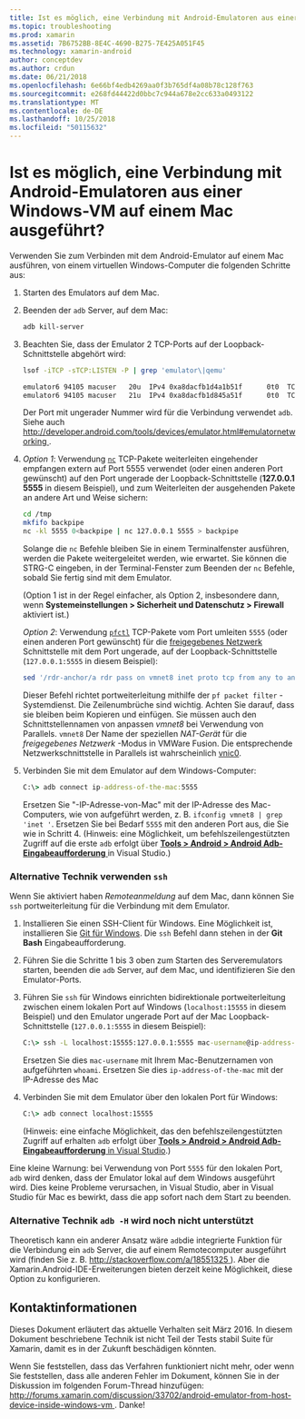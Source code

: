 ```yaml
---
title: Ist es möglich, eine Verbindung mit Android-Emulatoren aus einer Windows-VM auf einem Mac ausgeführt?
ms.topic: troubleshooting
ms.prod: xamarin
ms.assetid: 7B6752BB-8E4C-4690-B275-7E425A051F45
ms.technology: xamarin-android
author: conceptdev
ms.author: crdun
ms.date: 06/21/2018
ms.openlocfilehash: 6e66bf4edb4269aa0f3b765df4a08b78c128f763
ms.sourcegitcommit: e268fd44422d0bbc7c944a678e2cc633a0493122
ms.translationtype: MT
ms.contentlocale: de-DE
ms.lasthandoff: 10/25/2018
ms.locfileid: "50115632"
---
```

# <a name="is-it-possible-to-connect-to-android-emulators-running-on-a-mac-from-a-windows-vm"></a>Ist es möglich, eine Verbindung mit Android-Emulatoren aus einer Windows-VM auf einem Mac ausgeführt?

Verwenden Sie zum Verbinden mit dem Android-Emulator auf einem Mac ausführen, von einem virtuellen Windows-Computer die folgenden Schritte aus:

1.  Starten des Emulators auf dem Mac.

2.  Beenden der `adb` Server, auf dem Mac:

    ```bash
    adb kill-server
    ```

3.  Beachten Sie, dass der Emulator 2 TCP-Ports auf der Loopback-Schnittstelle abgehört wird:

    ```bash
    lsof -iTCP -sTCP:LISTEN -P | grep 'emulator\|qemu'

    emulator6 94105 macuser   20u  IPv4 0xa8dacfb1d4a1b51f      0t0  TCP localhost:5555 (LISTEN)
    emulator6 94105 macuser   21u  IPv4 0xa8dacfb1d845a51f      0t0  TCP localhost:5554 (LISTEN)
    ```

    Der Port mit ungerader Nummer wird für die Verbindung verwendet `adb`. Siehe auch [ http://developer.android.com/tools/devices/emulator.html#emulatornetworking ](http://developer.android.com/tools/devices/emulator.html#emulatornetworking).

4.  _Option 1_: Verwendung [`nc`](https://developer.apple.com/library/mac/documentation/Darwin/Reference/ManPages/man1/nc.1.html)
    TCP-Pakete weiterleiten eingehender empfangen extern auf Port 5555 verwendet (oder einen anderen Port gewünscht) auf den Port ungerade der Loopback-Schnittstelle (**127.0.0.1 5555** in diesem Beispiel), und zum Weiterleiten der ausgehenden Pakete an andere Art und Weise sichern:

    ```bash
    cd /tmp
    mkfifo backpipe
    nc -kl 5555 0<backpipe | nc 127.0.0.1 5555 > backpipe
    ```

    Solange die `nc` Befehle bleiben Sie in einem Terminalfenster ausführen, werden die Pakete weitergeleitet werden, wie erwartet. Sie können die STRG-C eingeben, in der Terminal-Fenster zum Beenden der `nc` Befehle, sobald Sie fertig sind mit dem Emulator.

    (Option 1 ist in der Regel einfacher, als Option 2, insbesondere dann, wenn **Systemeinstellungen > Sicherheit und Datenschutz > Firewall** aktiviert ist.) 

    _Option 2_: Verwendung [`pfctl`](https://developer.apple.com/library/mac/documentation/Darwin/Reference/ManPages/man8/pfctl.8.html)
    TCP-Pakete vom Port umleiten `5555` (oder einen anderen Port gewünscht) für die [freigegebenes Netzwerk](http://kb.parallels.com/en/4948) Schnittstelle mit dem Port ungerade, auf der Loopback-Schnittstelle (`127.0.0.1:5555` in diesem Beispiel):

    ```bash
    sed '/rdr-anchor/a rdr pass on vmnet8 inet proto tcp from any to any port 5555 -> 127.0.0.1 port 5555' /etc/pf.conf | sudo pfctl -ef -
    ```

    Dieser Befehl richtet portweiterleitung mithilfe der `pf packet filter` -Systemdienst. Die Zeilenumbrüche sind wichtig. Achten Sie darauf, dass sie bleiben beim Kopieren und einfügen. Sie müssen auch den Schnittstellennamen von anpassen *vmnet8* bei Verwendung von Parallels. `vmnet8` Der Name der speziellen *NAT-Gerät* für die *freigegebenes Netzwerk* -Modus in VMWare Fusion. Die entsprechende Netzwerkschnittstelle in Parallels ist wahrscheinlich [vnic0](http://download.parallels.com/doc/psbm/en/Parallels_Server_Bare_Metal_Users_Guide/29258.htm).

5.  Verbinden Sie mit dem Emulator auf dem Windows-Computer:

    ```cmd
    C:\> adb connect ip-address-of-the-mac:5555
    ```

    Ersetzen Sie "-IP-Adresse-von-Mac" mit der IP-Adresse des Mac-Computers, wie von aufgeführt werden, z. B. `ifconfig vmnet8 | grep 'inet '`. Ersetzen Sie bei Bedarf `5555` mit den anderen Port aus, die Sie wie in Schritt 4\. (Hinweis: eine Möglichkeit, um befehlszeilengestützten Zugriff auf die erste `adb` erfolgt über [ **Tools > Android > Android Adb-Eingabeaufforderung** ](~/cross-platform/troubleshooting/questions/version-logs.md#adb-logcat) in Visual Studio.)

### <a name="alternate-technique-using-ssh"></a>Alternative Technik verwenden `ssh`

Wenn Sie aktiviert haben _Remoteanmeldung_ auf dem Mac, dann können Sie `ssh` portweiterleitung für die Verbindung mit dem Emulator.

1.  Installieren Sie einen SSH-Client für Windows. Eine Möglichkeit ist, installieren Sie [Git für Windows](https://git-for-windows.github.io/). Die `ssh` Befehl dann stehen in der **Git Bash** Eingabeaufforderung.

2.  Führen Sie die Schritte 1 bis 3 oben zum Starten des Serveremulators starten, beenden die `adb` Server, auf dem Mac, und identifizieren Sie den Emulator-Ports.

3.  Führen Sie `ssh` für Windows einrichten bidirektionale portweiterleitung zwischen einem lokalen Port auf Windows (`localhost:15555` in diesem Beispiel) und den Emulator ungerade Port auf der Mac Loopback-Schnittstelle (`127.0.0.1:5555` in diesem Beispiel):

    ```cmd 
    C:\> ssh -L localhost:15555:127.0.0.1:5555 mac-username@ip-address-of-the-mac
    ```

    Ersetzen Sie dies `mac-username` mit Ihrem Mac-Benutzernamen von aufgeführten `whoami`. Ersetzen Sie dies `ip-address-of-the-mac` mit der IP-Adresse des Mac

4.  Verbinden Sie mit dem Emulator über den lokalen Port für Windows:

    ```cmd
    C:\> adb connect localhost:15555
    ```

    (Hinweis: eine einfache Möglichkeit, das den befehlszeilengestützten Zugriff auf erhalten `adb` erfolgt über [ **Tools > Android > Android Adb-Eingabeaufforderung** in Visual Studio](~/cross-platform/troubleshooting/questions/version-logs.md#adb-logcat).)

Eine kleine Warnung: bei Verwendung von Port `5555` für den lokalen Port, `adb` wird denken, dass der Emulator lokal auf dem Windows ausgeführt wird. Dies keine Probleme verursachen, in Visual Studio, aber in Visual Studio für Mac es bewirkt, dass die app sofort nach dem Start zu beenden.

### <a name="alternate-technique-using-adb--h-is-not-yet-supported"></a>Alternative Technik `adb -H` wird noch nicht unterstützt

Theoretisch kann ein anderer Ansatz wäre `adb`die integrierte Funktion für die Verbindung ein `adb` Server, die auf einem Remotecomputer ausgeführt wird (finden Sie z. B. [ http://stackoverflow.com/a/18551325 ](http://stackoverflow.com/a/18551325)).
Aber die Xamarin.Android-IDE-Erweiterungen bieten derzeit keine Möglichkeit, diese Option zu konfigurieren.

## <a name="contact-information"></a>Kontaktinformationen

Dieses Dokument erläutert das aktuelle Verhalten seit März 2016. In diesem Dokument beschriebene Technik ist nicht Teil der Tests stabil Suite für Xamarin, damit es in der Zukunft beschädigen könnten.

Wenn Sie feststellen, dass das Verfahren funktioniert nicht mehr, oder wenn Sie feststellen, dass alle anderen Fehler im Dokument, können Sie in der Diskussion im folgenden Forum-Thread hinzufügen: [ http://forums.xamarin.com/discussion/33702/android-emulator-from-host-device-inside-windows-vm ](http://forums.xamarin.com/discussion/33702/android-emulator-from-host-device-inside-windows-vm).
Danke!

